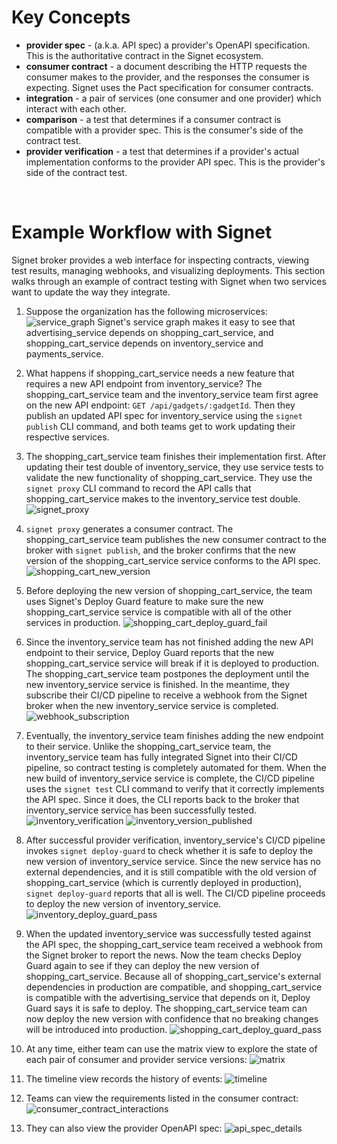 # Key Concepts
- **provider spec** - (a.k.a. API spec) a provider's OpenAPI specification. This is the authoritative contract in the Signet ecosystem.
- **consumer contract** - a document describing the HTTP requests the consumer makes to the provider, and the responses the consumer is expecting. Signet uses the Pact specification for consumer contracts.
- **integration** - a pair of services (one consumer and one provider) which interact with each other.
- **comparison** - a test that determines if a consumer contract is compatible with a provider spec. This is the consumer's side of the contract test.
- **provider verification** - a test that determines if a provider's actual implementation conforms to the provider API spec. This is the provider's side of the contract test.

&nbsp;

# Example Workflow with Signet

Signet broker provides a web interface for inspecting contracts, viewing test results, managing webhooks, and visualizing deployments. This section walks through an example of contract testing with Signet when two services want to update the way they integrate.

1. Suppose the organization has the following microservices:
![service_graph](../../assets/docs_images/service_graph.png)
Signet's service graph makes it easy to see that advertising_service depends on shopping_cart_service, and shopping_cart_service depends on inventory_service and payments_service.

1. What happens if shopping_cart_service needs a new feature that requires a new API endpoint from inventory_service? The shopping_cart_service team and the inventory_service team first agree on the new API endpoint: `GET /api/gadgets/:gadgetId`. Then they publish an updated API spec for inventory_service using the `signet publish` CLI command, and both teams get to work updating their respective services.

2. The shopping_cart_service team finishes their implementation first. After updating their test double of inventory_service, they use service tests to validate the new functionality of shopping_cart_service. They use the `signet proxy` CLI command to record the API calls that shopping_cart_service makes to the inventory_service test double.
![signet_proxy](../../assets/docs_images/signet_proxy.png)

1. `signet proxy` generates a consumer contract. The shopping_cart_service team publishes the new consumer contract to the broker with `signet publish`, and the broker confirms that the new version of the shopping_cart_service service conforms to the API spec.
![shopping_cart_new_version](../../assets/docs_images/shopping_cart_new_version.png)

1. Before deploying the new version of shopping_cart_service, the team uses Signet's Deploy Guard feature to make sure the new shopping_cart_service service is compatible with all of the other services in production.
![shopping_cart_deploy_guard_fail](../../assets/docs_images/shopping_cart_deploy_guard_fail.png)

1. Since the inventory_service team has not finished adding the new API endpoint to their service, Deploy Guard reports that the new shopping_cart_service service will break if it is deployed to production. The shopping_cart_service team postpones the deployment until the new inventory_service service is finished. In the meantime, they subscribe their CI/CD pipeline to receive a webhook from the Signet broker when the new inventory_service service is completed.
![webhook_subscription](../../assets/docs_images/webhook_subscription.png)

1. Eventually, the inventory_service team finishes adding the new endpoint to their service. Unlike the shopping_cart_service team, the inventory_service team has fully integrated Signet into their CI/CD pipeline, so contract testing is completely automated for them. When the new build of inventory_service service is complete, the CI/CD pipeline uses the `signet test` CLI command to verify that it correctly implements the API spec. Since it does, the CLI reports back to the broker that inventory_service service has been successfully tested.
![inventory_verification](../../assets/docs_images/inventory_verification.png)
![inventory_version_published](../../assets/docs_images/inventory_version_published.png)

1. After successful provider verification, inventory_service's CI/CD pipeline invokes `signet deploy-guard` to check whether it is safe to deploy the new version of inventory_service service. Since the new service has no external dependencies, and it is still compatible with the old version of shopping_cart_service (which is currently deployed in production), `signet deploy-guard` reports that all is well. The CI/CD pipeline proceeds to deploy the new version of inventory_service.
![inventory_deploy_guard_pass](../../assets/docs_images/inventory_deploy_guard_pass.png)

1. When the updated inventory_service was successfully tested against the API spec, the shopping_cart_service team received a webhook from the Signet broker to report the news. Now the team checks Deploy Guard again to see if they can deploy the new version of shopping_cart_service. Because all of shopping_cart_service's external dependencies in production are compatible, and shopping_cart_service is compatible with the advertising_service that depends on it, Deploy Guard says it is safe to deploy. The shopping_cart_service team can now deploy the new version with confidence that no breaking changes will be introduced into production.
![shopping_cart_deploy_guard_pass](../../assets/docs_images/shopping_cart_deploy_guard_pass.png)

1. At any time, either team can use the matrix view to explore the state of each pair of consumer and provider service versions:
![matrix](../../assets/docs_images/comparison_matrix.png)

1. The timeline view records the history of events:
![timeline](../../assets/docs_images/timeline.png)

1. Teams can view the requirements listed in the consumer contract:
![consumer_contract_interactions](../../assets/docs_images/consumer_contract_interactions.png)

1. They can also view the provider OpenAPI spec:
![api_spec_details](../../assets/docs_images/api_spec_details.png)
